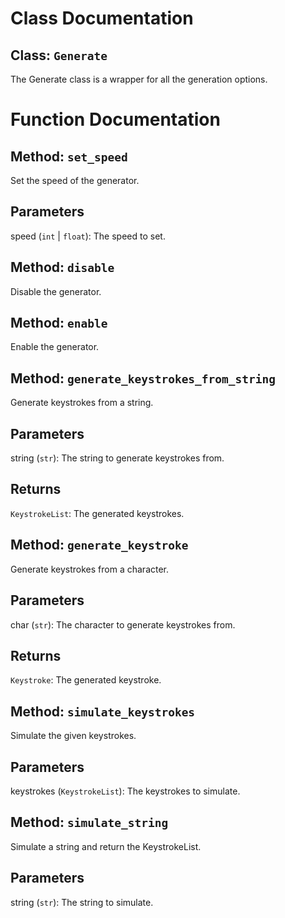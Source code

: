 # Class Documentation

## Class: `Generate`
The Generate class is a wrapper for all the generation options.

# Function Documentation

## Method: `set_speed`
Set the speed of the generator.

Parameters
----------
speed (`int` | `float`): The speed to set.

## Method: `disable`
Disable the generator.

## Method: `enable`
Enable the generator.

## Method: `generate_keystrokes_from_string`
Generate keystrokes from a string.

Parameters
----------
string (`str`): The string to generate keystrokes from.

Returns
-------
`KeystrokeList`: The generated keystrokes.

## Method: `generate_keystroke`
Generate keystrokes from a character.

Parameters
----------
char (`str`): The character to generate keystrokes from.

Returns
-------
`Keystroke`: The generated keystroke.

## Method: `simulate_keystrokes`
Simulate the given keystrokes.

Parameters
----------
keystrokes (`KeystrokeList`): The keystrokes to simulate.

## Method: `simulate_string`
Simulate a string and return the KeystrokeList.

Parameters
----------
string (`str`): The string to simulate.

